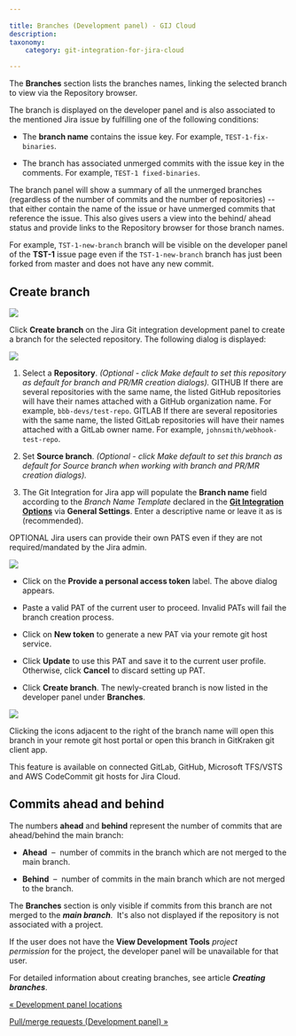 ```yaml
---
 
title: Branches (Development panel) - GIJ Cloud
description:
taxonomy:
    category: git-integration-for-jira-cloud

---
```

The **Branches** section lists the branches names, linking the selected branch to view via the Repository browser.

The branch is displayed on the developer panel and is also associated to the mentioned Jira issue by fulfilling one of the following conditions:

*   The **branch name** contains the issue key. For example, `TEST-1-fix-binaries`.

*   The branch has associated unmerged commits with the issue key in the comments. For example, `TEST-1 fixed-binaries`.


The branch panel will show a summary of all the unmerged branches (regardless of the number of commits and the number of repositories) -- that either contain the name of the issue or have unmerged commits that reference the issue. This also gives users a view into the behind/ ahead status and provide links to the Repository browser for those branch names.

For example, `TST-1-new-branch` branch will be visible on the developer panel of the **TST-1** issue page even if the `TST-1-new-branch` branch has just been forked from master and does not have any new commit.

## Create branch

![](https://bigbrassband.atlassian.net/wiki/download/thumbnails/1923025879/gitcloud-devpanel-create-branch-sel.png?version=1&modificationDate=1637285634240&cacheVersion=1&api=v2&width=340&height=461)

Click **Create branch** on the Jira Git integration development panel to create a branch for the selected repository. The following dialog is displayed:

![](https://bigbrassband.atlassian.net/wiki/download/thumbnails/1923025879/gitcloud-create-branch-dlg.png?version=1&modificationDate=1635754515240&cacheVersion=1&api=v2&width=680&height=331)

1.  Select a **Repository**. _(Optional - click Make default to set this repository as default for branch and PR/MR creation dialogs)._
    GITHUB If there are several repositories with the same name, the listed GitHub repositories will have their names attached with a GitHub organization name. For example, `bbb-devs/test-repo`.
    GITLAB If there are several repositories with the same name, the listed GitLab repositories will have their names attached with a GitLab owner name. For example, `johnsmith/webhook-test-repo`.

2.  Set **Source branch**. _(Optional - click Make default to set this branch as default for Source branch when working with branch and PR/MR creation dialogs)._

3.  The Git Integration for Jira app will populate the **Branch name** field according to the _Branch Name Template_ declared in the [**Git Integration Options**](https://bigbrassband.atlassian.net/wiki/spaces/~493751811/pages/1923025087/%28gitcloud%29+General+settings#Git-Integration-Options---introduced-version-2.13.1) [](https://bigbrassband.com/git-integration-for-jira/documentation/general-settings.html#git_int_options)via **General Settings**. Enter a descriptive name or leave it as is (recommended).


OPTIONAL
Jira users can provide their own PATS even if they are not required/mandated by the Jira admin.

![](https://bigbrassband.atlassian.net/wiki/download/thumbnails/1923025879/gitcloud-setup-pat-dlg.png?version=1&modificationDate=1635934059039&cacheVersion=1&api=v2&width=442&height=292)

*   Click on the **Provide a personal access token** label. The above dialog appears.

*   Paste a valid PAT of the current user to proceed. Invalid PATs will fail the branch creation process.

*   Click on **New token** to generate a new PAT via your remote git host service.

*   Click **Update** to use this PAT and save it to the current user profile. Otherwise, click **Cancel** to discard setting up PAT.

*   Click **Create branch**. The newly-created branch is now listed in the developer panel under **Branches**.


![](https://bigbrassband.atlassian.net/wiki/download/thumbnails/1923025879/gitcloud-devpanel-branches-list.png?version=2&modificationDate=1635943185503&cacheVersion=1&api=v2&width=340&height=156)

Clicking the icons adjacent to the right of the branch name will open this branch in your remote git host portal or open this branch in GitKraken git client app. 

This feature is available on connected GitLab, GitHub, Microsoft TFS/VSTS and AWS CodeCommit git hosts for Jira Cloud.

## Commits ahead and behind

The numbers **ahead** and **behind** represent the number of commits that are ahead/behind the main branch:

*   **Ahead**  –  number of commits in the branch which are not merged to the main branch.

*   **Behind**  –  number of commits in the main branch which are not merged to the branch.


The **Branches** section is only visible if commits from this branch are not merged to the _**main branch**_.  It's also not displayed if the repository is not associated with a project.

If the user does not have the **View Development Tools** _project permission_ for the project, the developer panel will be unavailable for that user.

For detailed information about creating branches, see article _**Creating branches**_.

[« Development panel locations](/wiki/spaces/GITCLOUD/pages/1923025834/Development+panel+locations)

[Pull/merge requests (Development panel) »](/wiki/spaces/GITCLOUD/pages/1923025925)

